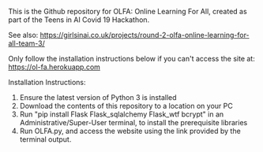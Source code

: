 This is the Github repository for OLFA: Online Learning For All, created as part of the Teens in AI Covid 19 Hackathon.

See also: https://girlsinai.co.uk/projects/round-2-olfa-online-learning-for-all-team-3/

Only follow the installation instructions below if you can't access the site at: https://ol-fa.herokuapp.com

Installation Instructions:
1. Ensure the latest version of Python 3 is installed
2. Download the contents of this repository to a location on your PC
2. Run "pip install Flask Flask_sqlalchemy Flask_wtf bcrypt" in an Administrative/Super-User terminal, to install the prerequisite libraries
3. Run OLFA.py, and access the website using the link provided by the terminal output.